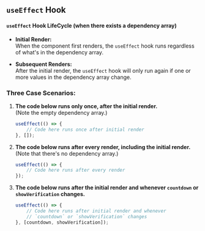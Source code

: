 ## `useEffect` Hook

#### `useEffect` Hook LifeCycle (when there exists a dependency array)

- **Initial Render:**  
  When the component first renders, the `useEffect` hook runs regardless of what's in the dependency array.

- **Subsequent Renders:**  
  After the initial render, the `useEffect` hook will only run again if one or more values in the dependency array change.

### Three Case Scenarios:

1. **The code below runs only once, after the initial render.**  
   (Note the empty dependency array.)
    ```javascript
    useEffect(() => {
        // Code here runs once after initial render
    }, []);
    ```

2. **The code below runs after every render, including the initial render.**  
   (Note that there's no dependency array.)
    ```javascript
    useEffect(() => {
        // Code here runs after every render
    });
    ```

3. **The code below runs after the initial render and whenever `countdown` or `showVerification` changes.**
    ```javascript
    useEffect(() => {
        // Code here runs after initial render and whenever
        // `countdown` or `showVerification` changes
    }, [countdown, showVerification]);
    ```


